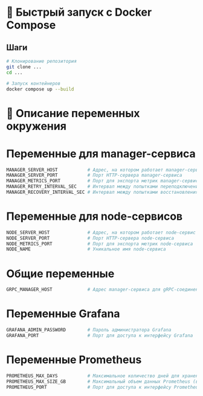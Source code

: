 # 🚀 Быстрый запуск с Docker Compose

## Шаги

```bash
# Клонирование репозитория
git clone ...
cd ...

# Запуск контейнеров
docker compose up --build
```

# 📄 Описание переменных окружения

# Переменные для manager-сервиса
```bash
MANAGER_SERVER_HOST           # Адрес, на котором работает manager-сервис
MANAGER_SERVER_PORT           # Порт HTTP-сервера manager-сервиса
MANAGER_METRICS_PORT          # Порт для экспорта метрик manager-сервиса
MANAGER_RETRY_INTERVAL_SEC    # Интервал между попытками переподключения к node-сервисам (в секундах)
MANAGER_RECOVERY_INTERVAL_SEC # Интервал между попытками восстановления node-сервисов (в секундах)
```

# Переменные для node-сервисов
```bash
NODE_SERVER_HOST              # Адрес, на котором работает node-сервис
NODE_SERVER_PORT              # Порт HTTP-сервера node-сервиса
NODE_METRICS_PORT             # Порт для экспорта метрик node-сервиса
NODE_NAME                     # Уникальное имя node-сервиса
```

# Общие переменные
```bash
GRPC_MANAGER_HOST             # Адрес manager-сервиса для gRPC-соединения
```

# Переменные Grafana
```bash
GRAFANA_ADMIN_PASSWORD        # Пароль администратора Grafana
GRAFANA_PORT                  # Порт для доступа к интерфейсу Grafana
```

# Переменные Prometheus
```bash
PROMETHEUS_MAX_DAYS           # Максимальное количество дней для хранения данных Prometheus
PROMETHEUS_MAX_SIZE_GB        # Максимальный объем данных Prometheus (в ГБ)
PROMETHEUS_PORT               # Порт для доступа к интерфейсу Prometheus
```
